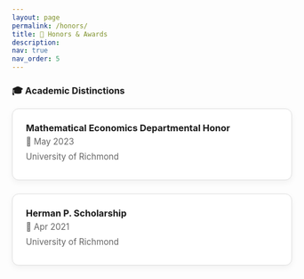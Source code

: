 ```yaml
---
layout: page
permalink: /honors/
title: 🏅 Honors & Awards
description:
nav: true
nav_order: 5
---
```


<!-- Embedded CSS for styling award cards -->
<style>
.research-card {
  border: 1px solid #ddd;
  border-radius: 12px;
  padding: 1.5rem;
  margin-bottom: 1.5rem;
  box-shadow: 0 4px 12px rgba(0, 0, 0, 0.05);
  background-color: white;
}

.research-header {
  display: flex;
  flex-direction: column;
  gap: 0.3rem;
}

.research-header h3 {
  margin: 0;
}

.research-meta {
  font-size: 0.95rem;
  color: #666;
  margin-bottom: 0.5rem;
}
</style>

### 🎓 Academic Distinctions

<div class="research-card">
  <div class="research-header">
    <h3><strong>Mathematical Economics Departmental Honor</strong></h3>
    <div class="research-meta">📅 May 2023</div>
  </div>
  <div class="research-meta">University of Richmond</div>
</div>

<div class="research-card">
  <div class="research-header">
    <h3><strong>Herman P. Scholarship</strong></h3>
    <div class="research-meta">📅 Apr 2021</div>
  </div>
  <div class="research-meta">University of Richmond</div>
</div>
